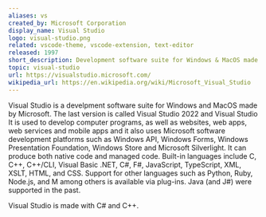 ```yaml
---
aliases: vs
created_by: Microsoft Corporation
display_name: Visual Studio
logo: visual-studio.png
related: vscode-theme, vscode-extension, text-editor
released: 1997
short_description: Development software suite for Windows & MacOS made to generate apps, web-services, desktop apps and mobile apps.
topic: visual-studio
url: https://visualstudio.microsoft.com/
wikipedia_url: https://en.wikipedia.org/wiki/Microsoft_Visual_Studio
---
```

Visual Studio is a develpment software suite for Windows and MacOS made by Microsoft.
The last version is called Visual Studio 2022 and Visual Studio It is used to develop computer programs, as well as websites, web apps, web services and mobile apps and it also uses Microsoft software development platforms such as Windows API, Windows Forms, Windows Presentation Foundation, Windows Store and Microsoft Silverlight.
It can produce both native code and managed code.
Built-in languages include C, C++, C++/CLI, Visual Basic .NET, C#, F#, JavaScript, TypeScript, XML, XSLT, HTML, and CSS. Support for other languages such as Python, Ruby, Node.js, and M among others is available via plug-ins. Java (and J#) were supported in the past.

Visual Studio is made with C# and C++.
